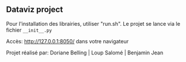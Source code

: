## Dataviz project ##

Pour l'installation des librairies, utiliser "run.sh".
Le projet se lance via le fichier `__init__.py`

Accès: http://127.0.0.1:8050/ dans votre navigateur

Projet réalisé par:
Doriane Belling | Loup Salomé | Benjamin Jean

